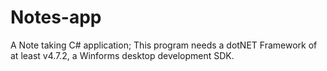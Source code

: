 # Notes-app
A  Note taking C# application; This program needs a dotNET Framework of at least v4.7.2, a Winforms desktop development SDK.
